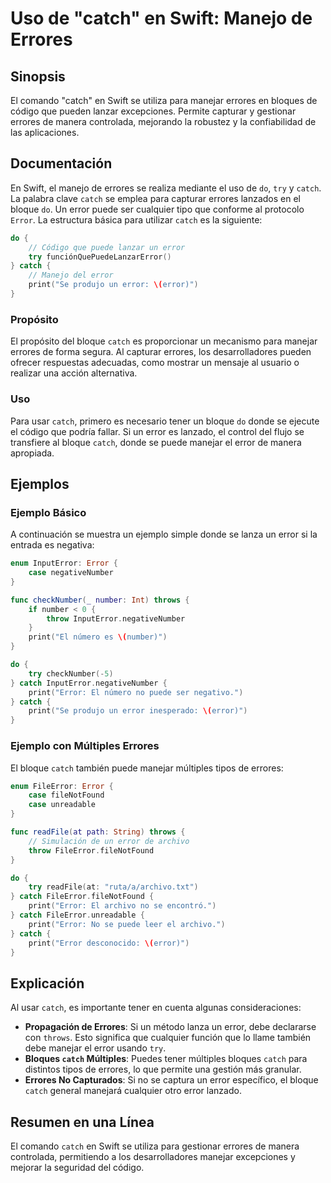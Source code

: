 <!--
Meta Description: # Uso de "catch" en Swift: Manejo de Errores ## Sinopsis El comando "catch" en Swift se utiliza para manejar errores en bloques de código que pueden l...
Meta Keywords: error, catch, errores, swift, para
-->

# Uso de "catch" en Swift: Manejo de Errores

## Sinopsis
El comando "catch" en Swift se utiliza para manejar errores en bloques de código que pueden lanzar excepciones. Permite capturar y gestionar errores de manera controlada, mejorando la robustez y la confiabilidad de las aplicaciones.

## Documentación
En Swift, el manejo de errores se realiza mediante el uso de `do`, `try` y `catch`. La palabra clave `catch` se emplea para capturar errores lanzados en el bloque `do`. Un error puede ser cualquier tipo que conforme al protocolo `Error`. La estructura básica para utilizar `catch` es la siguiente:

```swift
do {
    // Código que puede lanzar un error
    try funciónQuePuedeLanzarError()
} catch {
    // Manejo del error
    print("Se produjo un error: \(error)")
}
```

### Propósito
El propósito del bloque `catch` es proporcionar un mecanismo para manejar errores de forma segura. Al capturar errores, los desarrolladores pueden ofrecer respuestas adecuadas, como mostrar un mensaje al usuario o realizar una acción alternativa.

### Uso
Para usar `catch`, primero es necesario tener un bloque `do` donde se ejecute el código que podría fallar. Si un error es lanzado, el control del flujo se transfiere al bloque `catch`, donde se puede manejar el error de manera apropiada.

## Ejemplos

### Ejemplo Básico
A continuación se muestra un ejemplo simple donde se lanza un error si la entrada es negativa:

```swift
enum InputError: Error {
    case negativeNumber
}

func checkNumber(_ number: Int) throws {
    if number < 0 {
        throw InputError.negativeNumber
    }
    print("El número es \(number)")
}

do {
    try checkNumber(-5)
} catch InputError.negativeNumber {
    print("Error: El número no puede ser negativo.")
} catch {
    print("Se produjo un error inesperado: \(error)")
}
```

### Ejemplo con Múltiples Errores
El bloque `catch` también puede manejar múltiples tipos de errores:

```swift
enum FileError: Error {
    case fileNotFound
    case unreadable
}

func readFile(at path: String) throws {
    // Simulación de un error de archivo
    throw FileError.fileNotFound
}

do {
    try readFile(at: "ruta/a/archivo.txt")
} catch FileError.fileNotFound {
    print("Error: El archivo no se encontró.")
} catch FileError.unreadable {
    print("Error: No se puede leer el archivo.")
} catch {
    print("Error desconocido: \(error)")
}
```

## Explicación
Al usar `catch`, es importante tener en cuenta algunas consideraciones:

- **Propagación de Errores**: Si un método lanza un error, debe declararse con `throws`. Esto significa que cualquier función que lo llame también debe manejar el error usando `try`.
- **Bloques `catch` Múltiples**: Puedes tener múltiples bloques `catch` para distintos tipos de errores, lo que permite una gestión más granular.
- **Errores No Capturados**: Si no se captura un error específico, el bloque `catch` general manejará cualquier otro error lanzado.

## Resumen en una Línea
El comando `catch` en Swift se utiliza para gestionar errores de manera controlada, permitiendo a los desarrolladores manejar excepciones y mejorar la seguridad del código.